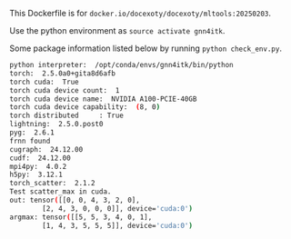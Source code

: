 This Dockerfile is for `docker.io/docexoty/docexoty/mltools:20250203`.

Use the python environment as `source activate gnn4itk`.

Some package information listed below by running `python check_env.py`.

```bash
python interpreter:  /opt/conda/envs/gnn4itk/bin/python
torch:  2.5.0a0+gita8d6afb
torch cuda:  True
torch cuda device count:  1
torch cuda device name:  NVIDIA A100-PCIE-40GB
torch cuda device capability:  (8, 0)
torch distributed     : True
lightning:  2.5.0.post0
pyg:  2.6.1
frnn found
cugraph:  24.12.00
cudf:  24.12.00
mpi4py:  4.0.2
h5py:  3.12.1
torch_scatter:  2.1.2
Test scatter_max in cuda.
out: tensor([[0, 0, 4, 3, 2, 0],
        [2, 4, 3, 0, 0, 0]], device='cuda:0')
argmax: tensor([[5, 5, 3, 4, 0, 1],
        [1, 4, 3, 5, 5, 5]], device='cuda:0')
```
